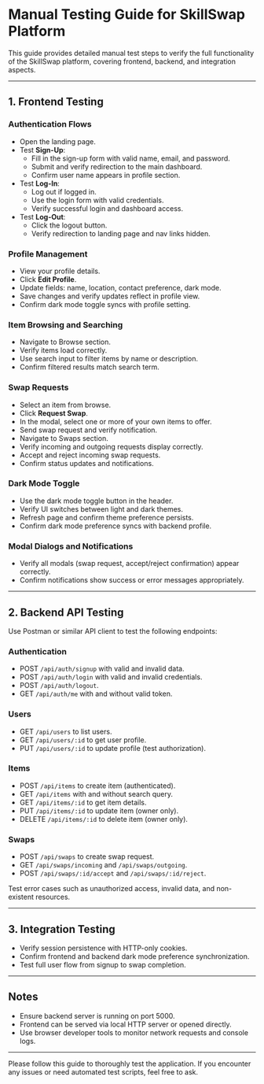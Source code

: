 # Manual Testing Guide for SkillSwap Platform

This guide provides detailed manual test steps to verify the full functionality of the SkillSwap platform, covering frontend, backend, and integration aspects.

---

## 1. Frontend Testing

### Authentication Flows
- Open the landing page.
- Test **Sign-Up**:
  - Fill in the sign-up form with valid name, email, and password.
  - Submit and verify redirection to the main dashboard.
  - Confirm user name appears in profile section.
- Test **Log-In**:
  - Log out if logged in.
  - Use the login form with valid credentials.
  - Verify successful login and dashboard access.
- Test **Log-Out**:
  - Click the logout button.
  - Verify redirection to landing page and nav links hidden.

### Profile Management
- View your profile details.
- Click **Edit Profile**.
- Update fields: name, location, contact preference, dark mode.
- Save changes and verify updates reflect in profile view.
- Confirm dark mode toggle syncs with profile setting.

### Item Browsing and Searching
- Navigate to Browse section.
- Verify items load correctly.
- Use search input to filter items by name or description.
- Confirm filtered results match search term.

### Swap Requests
- Select an item from browse.
- Click **Request Swap**.
- In the modal, select one or more of your own items to offer.
- Send swap request and verify notification.
- Navigate to Swaps section.
- Verify incoming and outgoing requests display correctly.
- Accept and reject incoming swap requests.
- Confirm status updates and notifications.

### Dark Mode Toggle
- Use the dark mode toggle button in the header.
- Verify UI switches between light and dark themes.
- Refresh page and confirm theme preference persists.
- Confirm dark mode preference syncs with backend profile.

### Modal Dialogs and Notifications
- Verify all modals (swap request, accept/reject confirmation) appear correctly.
- Confirm notifications show success or error messages appropriately.

---

## 2. Backend API Testing

Use Postman or similar API client to test the following endpoints:

### Authentication
- POST `/api/auth/signup` with valid and invalid data.
- POST `/api/auth/login` with valid and invalid credentials.
- POST `/api/auth/logout`.
- GET `/api/auth/me` with and without valid token.

### Users
- GET `/api/users` to list users.
- GET `/api/users/:id` to get user profile.
- PUT `/api/users/:id` to update profile (test authorization).

### Items
- POST `/api/items` to create item (authenticated).
- GET `/api/items` with and without search query.
- GET `/api/items/:id` to get item details.
- PUT `/api/items/:id` to update item (owner only).
- DELETE `/api/items/:id` to delete item (owner only).

### Swaps
- POST `/api/swaps` to create swap request.
- GET `/api/swaps/incoming` and `/api/swaps/outgoing`.
- POST `/api/swaps/:id/accept` and `/api/swaps/:id/reject`.

Test error cases such as unauthorized access, invalid data, and non-existent resources.

---

## 3. Integration Testing

- Verify session persistence with HTTP-only cookies.
- Confirm frontend and backend dark mode preference synchronization.
- Test full user flow from signup to swap completion.

---

## Notes

- Ensure backend server is running on port 5000.
- Frontend can be served via local HTTP server or opened directly.
- Use browser developer tools to monitor network requests and console logs.

---

Please follow this guide to thoroughly test the application. If you encounter any issues or need automated test scripts, feel free to ask.

